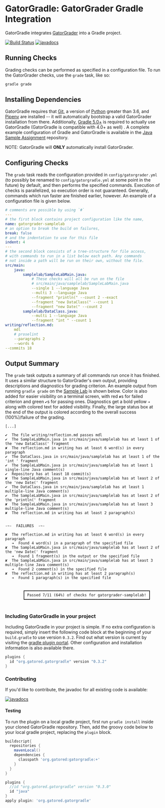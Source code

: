 # GatorGradle: GatorGrader Gradle Integration

GatorGradle integrates [GatorGrader](https://github.com/GatorEducator/gatorgrader)
into a Gradle project.

[![Build Status](https://travis-ci.org/GatorEducator/gatorgradle.svg?branch=master)](https://travis-ci.org/GatorEducator/gatorgradle)
[![javadocs](https://gatoreducator.github.io/gatorgradle/docs/docs-status-badge.svg)](https://gatoreducator.github.io/gatorgradle/docs)

## Running Checks

Grading checks can be performed as specified in a configuration file. To run
the GatorGrader checks, use the `grade` task, like so:

```bash
gradle grade
```

## Installing Dependencies

GatorGradle requires that [Git](https://git-scm.com/), a version of
[Python](https://www.python.org/) greater than 3.6, and
[Pipenv](https://pipenv.readthedocs.io/en/latest) are installed -- it will
automatically bootstrap a valid GatorGrader installation from there.
Additionally, [Gradle 5.0+](https://gradle.org/) is required to actually use
GatorGradle (GatorGradle is compatible with 4.0+ as well) . A complete example
configuration of Gradle and GatorGradle is available in the
[Java Sample Assignment](https://github.com/GatorEducator/java-assigment-starter)
repository.

NOTE: GatorGradle will **ONLY** automatically install GatorGrader.

## Configuring Checks

The `grade` task reads the configuration provided in `config/gatorgrader.yml`
(to possibly be renamed to `config/gatorgradle.yml` at some point in the
future) by default, and then performs the specified commands. Execution of
checks is parallelized, so execution order is not guaranteed. Generally, commands
which run faster are finished earlier, however. An example of a configuration file
is given below.

```yaml
# comments are possible by using `#`
---
# the first block contains project configuration like the name,
name: gatorgrader-samplelab
# an option to break the build on failures,
break: false
# and the indentation to use for this file
indent: 4
---
# the second block consists of a tree-structure for file access,
# with commands to run in a list below each path. Any commands
# not inside a path will be run on their own, without the file.
src/main:
    java:
        samplelab/SampleLabMain.java:
            # These checks will all be run on the file
            # src/main/java/samplelab/SampleLabMain.java
            --single 1 --language Java
            --multi 3 --language Java
            --fragment "println(" --count 2 --exact
            --fragment "new DataClass(" --count 1
            --fragment "new Date(" --count 2
        samplelab/DataClass.java:
            --multi 1 --language Java
            --fragment "int " --count 1
writing/reflection.md:
    mdl
    # proselint
    --paragraphs 2
    --words 6
--commits 18
```

## Output Summary

The `grade` task outputs a summary of all commands run once it has finished.
It uses a similar structure to GatorGrader's own output, providing descriptions
and diagnostics for grading criterion. An example output from running `gradle grade`
on the [Sample Lab](https://github.com/GatorEducator/gatorgrader-samplelab) is shown
below. Color is also added for easier visibility on a terminal screen, with red `✘`s
for failed criterion and green `✔`s for passing ones. Diagnostics get a bold yellow
`➔` along with colored text for added visibility. Finally, the large status box at
the end of the output is colored according to the overall success (100%)/failure
of the grading.

```text
[...]

✔  The file writing/reflection.md passes mdl
✔  The SampleLabMain.java in src/main/java/samplelab has at least 1 of the 'new DataClass(' fragment
✘  The reflection.md in writing has at least 6 word(s) in every paragraph
✔  The DataClass.java in src/main/java/samplelab has at least 1 of the 'int ' fragment
✔  The SampleLabMain.java in src/main/java/samplelab has at least 1 single-line Java comment(s)
✔  Repository has at least 18 commit(s)
✘  The SampleLabMain.java in src/main/java/samplelab has at least 2 of the 'new Date(' fragment
✔  The DataClass.java in src/main/java/samplelab has at least 1 multiple-line Java comment(s)
✔  The SampleLabMain.java in src/main/java/samplelab has at least 2 of the 'println(' fragment
✘  The SampleLabMain.java in src/main/java/samplelab has at least 3 multiple-line Java comment(s)
✘  The reflection.md in writing has at least 2 paragraph(s)


-~-  FAILURES  -~-

✘  The reflection.md in writing has at least 6 word(s) in every paragraph
   ➔  Found 4 word(s) in a paragraph of the specified file
✘  The SampleLabMain.java in src/main/java/samplelab has at least 2 of the 'new Date(' fragment
   ➔  Found 1 fragment(s) in the output or the specified file
✘  The SampleLabMain.java in src/main/java/samplelab has at least 3 multiple-line Java comment(s)
   ➔  Found 2 comment(s) in the specified file
✘  The reflection.md in writing has at least 2 paragraph(s)
   ➔  Found 1 paragraph(s) in the specified file


        ┏━━━━━━━━━━━━━━━━━━━━━━━━━━━━━━━━━━━━━━━━━━━━━━━━━━━━━━━━┓
        ┃ Passed 7/11 (64%) of checks for gatorgrader-samplelab! ┃
        ┗━━━━━━━━━━━━━━━━━━━━━━━━━━━━━━━━━━━━━━━━━━━━━━━━━━━━━━━━┛


```

### Including GatorGradle in your project

Including GatorGradle in your project is simple. If no extra configuration is
required, simply insert the following code block at the beginning of your
`build.gradle` to use version `0.3.2`. Find out what version is current by
visiting the [gradle plugin portal](https://plugins.gradle.org/plugin/org.gatored.gatorgradle).
Other configuration and installation information is also available there.

```groovy
plugins {
  id "org.gatored.gatorgradle" version "0.3.2"
}
```

### Contributing

If you'd like to contribute, the javadoc for all existing code is available:

[![javadocs](https://gatoreducator.github.io/gatorgradle/docs/docs-status-badge.svg)](https://gatoreducator.github.io/gatorgradle/docs)

#### Testing

To run the plugin on a local gradle project, first run `gradle install` inside
your cloned GatorGradle repository. Then, add the groovy code below to your
local gradle project, replacing the `plugin` block.

```groovy
buildscript{
  repositories {
    mavenLocal()
    dependencies {
      classpath 'org.gatored:gatorgradle:+'
    }
  }
}

plugins {
  //id "org.gatored.gatorgradle" version "0.3.0"
  id "java"
}
apply plugin: 'org.gatored.gatorgradle'

```
